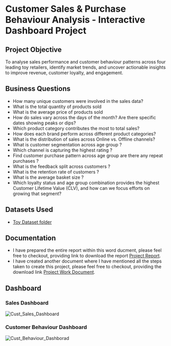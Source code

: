 # Customer Sales & Purchase Behaviour Analysis - Interactive Dashboard Project
## Project Objective
To analyse sales performance and customer behaviour patterns across four leading toy retailers, identify market trends, and uncover actionable insights to improve revenue, customer loyalty, and engagement.
## Business Questions
- How many unique customers were involved in the sales data?
-	What is the total quantity of products sold
-	What is the average price of products sold
-	How do sales vary across the days of the month? Are there specific dates showing peaks or dips?
-	Which product category contributes the most to total sales?
-	How does each brand perform across different product categories?
-	What is the distribution of sales across Online vs. Offline channels?
-	What is customer segmentation across age group ?
-	Which channel is capturing the highest rating ?
-	Find customer purchase pattern across age group are there any repeat purchases ?
-	What is the feedback split across customers ?
-	What is the retention rate of customers ?
-	What is the average basket size ?
-	Which loyalty status and age group combination provides the highest Customer Lifetime Value (CLV), and how can we focus efforts on growing that segment?
## Datasets Used
- <a href="https://github.com/Beaula23/DA_Project_on_toy_retail_industry/tree/main/Datasets">Toy Dataset folder</a>
## Documentation
- I have prepared the entire report within this word ducment, please feel free to checkout, providing link to download the report <a href="https://github.com/Beaula23/DA_Project_on_toy_retail_industry/raw/refs/heads/main/Mini%20Project%20Dashboard%20Report.docx">Project Report</a>.
- I have created another document where I have mentioned all the steps taken to create this project, please feel free to checkout, providing the download link <a href="https://github.com/Beaula23/DA_Project_on_toy_retail_industry/raw/refs/heads/main/Mini%20Project%20Work%20Document.docx">Project Work Document</a>.
## Dashboard
### Sales Dashboard
![Cust_Sales_Dashboard](https://github.com/user-attachments/assets/0ff7e03e-b2b6-486c-92c2-f5cc5fb621a4)
### Customer Behaviour Dashboard
![Cust_Behaviour_Dashborad](https://github.com/user-attachments/assets/1c41d755-0820-4320-a8a6-bc308ae99fc4)


